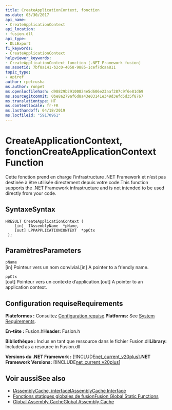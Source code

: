 ```yaml
---
title: CreateApplicationContext, fonction
ms.date: 03/30/2017
api_name:
- CreateApplicationContext
api_location:
- fusion.dll
api_type:
- DLLExport
f1_keywords:
- CreateApplicationContext
helpviewer_keywords:
- CreateApplicationContext function [.NET Framework fusion]
ms.assetid: 7bf8a141-b2c0-4058-9885-1cef7dcaa811
topic_type:
- apiref
author: rpetrusha
ms.author: ronpet
ms.openlocfilehash: d98829b29100824e5d606e23aaf287c9f6e81d69
ms.sourcegitcommit: 0be8a279af6d8a43e03141e349d3efd5d35f8767
ms.translationtype: HT
ms.contentlocale: fr-FR
ms.lasthandoff: 04/18/2019
ms.locfileid: "59170961"
---
```

# <a name="createapplicationcontext-function"></a><span data-ttu-id="430e8-102">CreateApplicationContext, fonction</span><span class="sxs-lookup"><span data-stu-id="430e8-102">CreateApplicationContext Function</span></span>
<span data-ttu-id="430e8-103">Cette fonction prend en charge l’infrastructure .NET Framework et n’est pas destinée à être utilisée directement depuis votre code.</span><span class="sxs-lookup"><span data-stu-id="430e8-103">This function supports the .NET Framework infrastructure and is not intended to be used directly from your code.</span></span>  
  
## <a name="syntax"></a><span data-ttu-id="430e8-104">Syntaxe</span><span class="sxs-lookup"><span data-stu-id="430e8-104">Syntax</span></span>  
  
```  
HRESULT CreateApplicationContext (  
    [in]  IAssemblyName  *pName,  
    [out] LPPAPPLICATIONCONTEXT  *ppCtx  
 );  
```  
  
## <a name="parameters"></a><span data-ttu-id="430e8-105">Paramètres</span><span class="sxs-lookup"><span data-stu-id="430e8-105">Parameters</span></span>  
 `pName`  
 <span data-ttu-id="430e8-106">[in] Pointeur vers un nom convivial.</span><span class="sxs-lookup"><span data-stu-id="430e8-106">[in] A pointer to a friendly name.</span></span>  
  
 `ppCtx`  
 <span data-ttu-id="430e8-107">[out] Pointeur vers un contexte d’application.</span><span class="sxs-lookup"><span data-stu-id="430e8-107">[out] A pointer to an application context.</span></span>  
  
## <a name="requirements"></a><span data-ttu-id="430e8-108">Configuration requise</span><span class="sxs-lookup"><span data-stu-id="430e8-108">Requirements</span></span>  
 <span data-ttu-id="430e8-109">**Plateformes :** Consultez [Configuration requise](../../../../docs/framework/get-started/system-requirements.md).</span><span class="sxs-lookup"><span data-stu-id="430e8-109">**Platforms:** See [System Requirements](../../../../docs/framework/get-started/system-requirements.md).</span></span>  
  
 <span data-ttu-id="430e8-110">**En-tête :** Fusion.h</span><span class="sxs-lookup"><span data-stu-id="430e8-110">**Header:** Fusion.h</span></span>  
  
 <span data-ttu-id="430e8-111">**Bibliothèque :** Inclus en tant que ressource dans le fichier Fusion.dll</span><span class="sxs-lookup"><span data-stu-id="430e8-111">**Library:** Included as a resource in Fusion.dll</span></span>  
  
 <span data-ttu-id="430e8-112">**Versions du .NET Framework :** [!INCLUDE[net_current_v20plus](../../../../includes/net-current-v20plus-md.md)]</span><span class="sxs-lookup"><span data-stu-id="430e8-112">**.NET Framework Versions:** [!INCLUDE[net_current_v20plus](../../../../includes/net-current-v20plus-md.md)]</span></span>  
  
## <a name="see-also"></a><span data-ttu-id="430e8-113">Voir aussi</span><span class="sxs-lookup"><span data-stu-id="430e8-113">See also</span></span>

- [<span data-ttu-id="430e8-114">IAssemblyCache, interface</span><span class="sxs-lookup"><span data-stu-id="430e8-114">IAssemblyCache Interface</span></span>](../../../../docs/framework/unmanaged-api/fusion/iassemblycache-interface.md)
- [<span data-ttu-id="430e8-115">Fonctions statiques globales de fusion</span><span class="sxs-lookup"><span data-stu-id="430e8-115">Fusion Global Static Functions</span></span>](../../../../docs/framework/unmanaged-api/fusion/fusion-global-static-functions.md)
- [<span data-ttu-id="430e8-116">Global Assembly Cache</span><span class="sxs-lookup"><span data-stu-id="430e8-116">Global Assembly Cache</span></span>](../../../../docs/framework/app-domains/gac.md)
